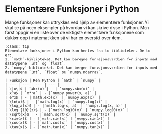 # Elementære Funksjoner i Python

Mange funksjoner kan uttrykkes ved hjelp av elementære funksjoner. Vi skal se på noen eksempler på hvordan vi kan skrive disse i Python. Men først oppgir vi en liste over de viktigste elementære funksjonene som dukker opp i matematikken så vi har en oversikt over dem.

```{admonition}  Liste over elementære funksjoner
:class: tip
Elementære funksjoner i Python kan hentes fra to biblioteker. De to er:
1. `math`-biblioteket. Det kan beregne funksjonsverdien for inputs med datatypene `int` og `float`.
2. `numpy`-biblioteket. Det kan bergen funksjonsverdien for inputs med datatypene `int`, `float` og `numpy.ndarray`.

| Funksjon | Ren Python | `math` | `numpy` |
| --- | --- | --- | --- |
| \|x\|$ | `abs(x)`| - | `numpy.abs(x)` |
| x^a$ | `x**a` | - |`numpy.power(x, a)` |
| e^x$ | - |`math.exp(x)` | `numpy.exp(x)` |
| \ln(x)$ | - |`math.log(x)` | `numpy.log(x)` |
| \log_a(x)$ | - |`math.log(x, a)` | `numpy.log(x, a)` |
| \log_{10}(x)$ | - |`math.log10(x)` | `numpy.log10(x)` |
| \sqrt{x}$ | - |`math.sqrt(x)` | `numpy.sqrt(x)` |
| \sin(x)$ | - |`math.sin(x)` | `numpy.sin(x)` |
| \cos(x)$ | - |`math.cos(x)` | `numpy.cos(x)` |
| \tan(x)$ | - |`math.tan(x)` | `numpy.tan(x)` |


```